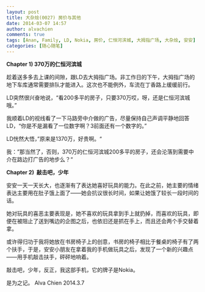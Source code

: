 ```yaml
---
layout: post
title: 大杂烩(0027) 房价与其他
date: 2014-03-07 14:57
author: alvachien
comments: true
tags: [Anan, Family, LD, Nokia, 房价, 仁恒河滨城, 大拇指广场, 大杂烩, 安安]
categories: [随心随笔]
---
```

**Chapter 1) 370万的仁恒河滨城**

趁着送多多去上课的间隙，跟LD去大拇指广场。非工作日的下午，大拇指广场的地下车库通常需要排队才能进入。这次也不能例外，车流在丁香路上缓缓前行。

LD突然很兴奋地说，“看200多平的房子，只要370万哎，呀，还是仁恒河滨城哦。”

我顺着LD的视线看了一下马路旁中介做的广告，尽量保持自己声调平静地回答LD，“你是不是漏看了一位数字啊？3前面还有一个数字的。”

LD恍然大悟，”原来是1370万，好贵啊。“

我：”那当然了，否则，370万的仁恒河滨城200多平的房子，还会沦落到需要中介在路边打广告的地步么？“

**Chapter 2)  敲击吧，少年**

安安一天一天长大，也逐渐有了表达她喜好玩具的能力。在此之前，她主要的情绪表达主要用在肚子饿上面了——她会抗议很长时间，如果让她饿了较长一段时间的话。

她对玩具的喜恶主要表现是，她不喜欢的玩具拿到手上就扔掉，而喜欢的玩具，即便在被阻止了送到嘴边的企图之后，也依旧还是抓在手上，而且还会两个手交替着拿。

或许得归功于我将她放在书房椅子上的创意，书房的椅子相比于餐桌的椅子有了两个扶手，于是，安安小朋友在拿着我的手机做玩具之后，发现了一个新的兴趣点——用手机敲击扶手，砰砰地响着。

敲击吧，少年，反正，我这部手机，它的牌子是Nokia。

是为之记。
Alva Chien
2014.3.7
